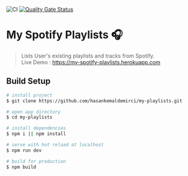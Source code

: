 ![CI](https://github.com/canyener/my-playlists/workflows/CI/badge.svg)
[![Quality Gate Status](https://sonarcloud.io/api/project_badges/measure?project=canyener_my-playlists&metric=alert_status)](https://sonarcloud.io/dashboard?id=canyener_my-playlists)

# My Spotify Playlists 🎧

> Lists User's existing playlists and tracks from Spotify.  
Live Demo : https://my-spotify-playlists.herokuapp.com

## Build Setup

```bash
# install project
$ git clone https://github.com/hasankemaldemirci/my-playlists.git

# open app directory
$ cd my-playlists

# install dependencies
$ npm i || npm install

# serve with hot reload at localhost
$ npm run dev

# build for production
$ npm build
```
